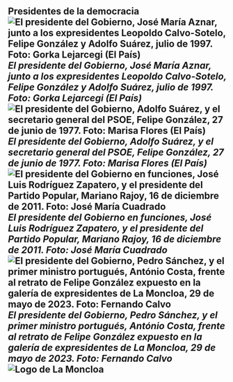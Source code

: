 ## Presidentes de la democracia  ![El presidente del Gobierno, José María Aznar, junto a los expresidentes Leopoldo Calvo-Sotelo, Felipe González y Adolfo Suárez, julio de 1997. Foto: Gorka Lejarcegi (El País)](image01)  *El presidente del Gobierno, José María Aznar, junto a los expresidentes Leopoldo Calvo-Sotelo, Felipe González y Adolfo Suárez, julio de 1997. Foto: Gorka Lejarcegi (El País)*  ![El presidente del Gobierno, Adolfo Suárez, y el secretario general del PSOE, Felipe González, 27 de junio de 1977. Foto: Marisa Flores (El País)](image02)  *El presidente del Gobierno, Adolfo Suárez, y el secretario general del PSOE, Felipe González, 27 de junio de 1977. Foto: Marisa Flores (El País)*  ![El presidente del Gobierno en funciones, José Luis Rodríguez Zapatero, y el presidente del Partido Popular, Mariano Rajoy, 16 de diciembre de 2011. Foto: José María Cuadrado](image03)  *El presidente del Gobierno en funciones, José Luis Rodríguez Zapatero, y el presidente del Partido Popular, Mariano Rajoy, 16 de diciembre de 2011. Foto: José María Cuadrado*  ![El presidente del Gobierno, Pedro Sánchez, y el primer ministro portugués, António Costa, frente al retrato de Felipe González expuesto en la galería de expresidentes de La Moncloa, 29 de mayo de 2023. Foto: Fernando Calvo](image04)  *El presidente del Gobierno, Pedro Sánchez, y el primer ministro portugués, António Costa, frente al retrato de Felipe González expuesto en la galería de expresidentes de La Moncloa, 29 de mayo de 2023. Foto: Fernando Calvo*  ![Logo de La Moncloa](image05)
